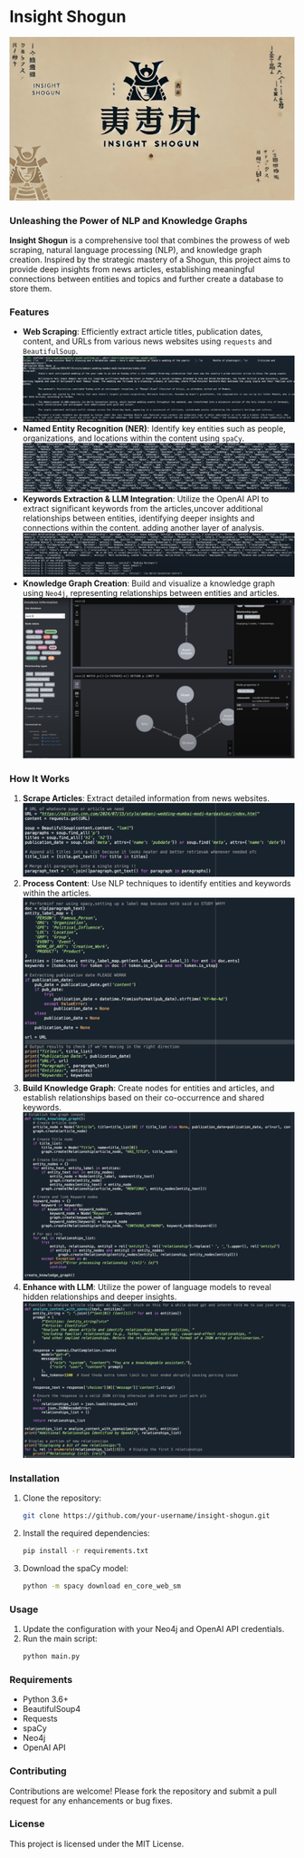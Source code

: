 
#  Insight Shogun

![Insight Shogun Banner](https://github.com/samraatz/InsightShogun/blob/main/banner.png)

### Unleashing the Power of NLP and Knowledge Graphs

**Insight Shogun** is a comprehensive tool that combines the prowess of web scraping, natural language processing (NLP), and knowledge graph creation. Inspired by the strategic mastery of a Shogun, this project aims to provide deep insights from news articles, establishing meaningful connections between entities and topics and further create a database to store them.

### Features

- **Web Scraping**: Efficiently extract article titles, publication dates, content, and URLs from various news websites using `requests` and `BeautifulSoup`.
  ![Web Scraping](https://github.com/samraatz/InsightShogun/blob/main/ws.png)
- **Named Entity Recognition (NER)**: Identify key entities such as people, organizations, and locations within the content using `spaCy`.
  ![Named Entity Recognition](https://github.com/samraatz/InsightShogun/blob/main/ner.png)
- **Keywords Extraction & LLM Integration**: Utilize the OpenAI API to extract significant keywords from the articles,uncover additional relationships between entities, identifying deeper insights and connections within the content. adding another layer of analysis.
  ![Keywords Extraction](https://github.com/samraatz/InsightShogun/blob/main/key.png)
- **Knowledge Graph Creation**: Build and visualize a knowledge graph using `Neo4j`, representing relationships between entities and articles.
  ![Knowledge Graph Creation](https://github.com/samraatz/InsightShogun/blob/main/kg.png)


### How It Works

1. **Scrape Articles**: Extract detailed information from news websites.
   ![Scrape Articles](https://github.com/samraatz/InsightShogun/blob/main/scrape.png)
2. **Process Content**: Use NLP techniques to identify entities and keywords within the articles.
   ![Process Content](https://github.com/samraatz/InsightShogun/blob/main/spacy.png)
3. **Build Knowledge Graph**: Create nodes for entities and articles, and establish relationships based on their co-occurrence and shared keywords.
   ![Build Knowledge Graph](https://github.com/samraatz/InsightShogun/blob/main/kg1.png)
4. **Enhance with LLM**: Utilize the power of language models to reveal hidden relationships and deeper insights.
   ![Enhance with LLM](https://github.com/samraatz/InsightShogun/blob/main/er.png)

### Installation

1. Clone the repository:
   ```bash
   git clone https://github.com/your-username/insight-shogun.git
   ```
2. Install the required dependencies:
   ```bash
   pip install -r requirements.txt
   ```
3. Download the spaCy model:
   ```bash
   python -m spacy download en_core_web_sm
   ```

### Usage

1. Update the configuration with your Neo4j and OpenAI API credentials.
2. Run the main script:
   ```bash
   python main.py
   ```

### Requirements

- Python 3.6+
- BeautifulSoup4
- Requests
- spaCy
- Neo4j
- OpenAI API

### Contributing

Contributions are welcome! Please fork the repository and submit a pull request for any enhancements or bug fixes.

### License

This project is licensed under the MIT License.
```

